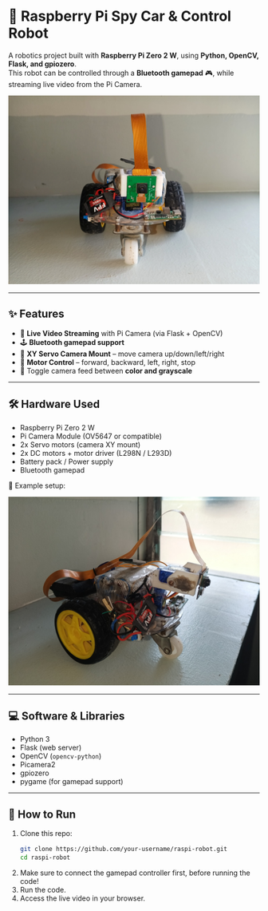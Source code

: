 # 🤖 Raspberry Pi Spy Car & Control Robot  

A robotics project built with **Raspberry Pi Zero 2 W**, using **Python, OpenCV, Flask, and gpiozero**.  
This robot can be controlled through a **Bluetooth gamepad** 🎮, while streaming live video from the Pi Camera.  

<p align="center">
  <img src="assets/IMG_20250909_131721_064.jpg" alt="Robot Demo" width="600"/>
</p>  

---

## ✨ Features  

- 🎥 **Live Video Streaming** with Pi Camera (via Flask + OpenCV)  
- 🕹️ **Bluetooth gamepad support**  
- 🔄 **XY Servo Camera Mount** – move camera up/down/left/right  
- 🚗 **Motor Control** – forward, backward, left, right, stop  
- 🎨 Toggle camera feed between **color and grayscale**  

---

## 🛠️ Hardware Used  

- Raspberry Pi Zero 2 W  
- Pi Camera Module (OV5647 or compatible)  
- 2x Servo motors (camera XY mount)  
- 2x DC motors + motor driver (L298N / L293D)  
- Battery pack / Power supply  
- Bluetooth gamepad  

📸 Example setup:  

<p align="center">
  <img src="assets/IMG_20250909_131731_329.jpg" alt="Robot Setup" width="600"/>
</p>  

---

## 💻 Software & Libraries  

- Python 3  
- Flask (web server)  
- OpenCV (`opencv-python`)  
- Picamera2  
- gpiozero  
- pygame (for gamepad support)  

---

## 🚀 How to Run  

1. Clone this repo:  
   ```bash
   git clone https://github.com/your-username/raspi-robot.git
   cd raspi-robot
2. Make sure to connect the gamepad controller first, before running the code!
3. Run the code.
4. Access the live video in your browser.
